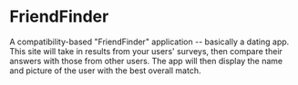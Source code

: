 # FriendFinder
A compatibility-based "FriendFinder" application -- basically a dating app. This site will take in results from your users' surveys, then compare their answers with those from other users. The app will then display the name and picture of the user with the best overall match. 
